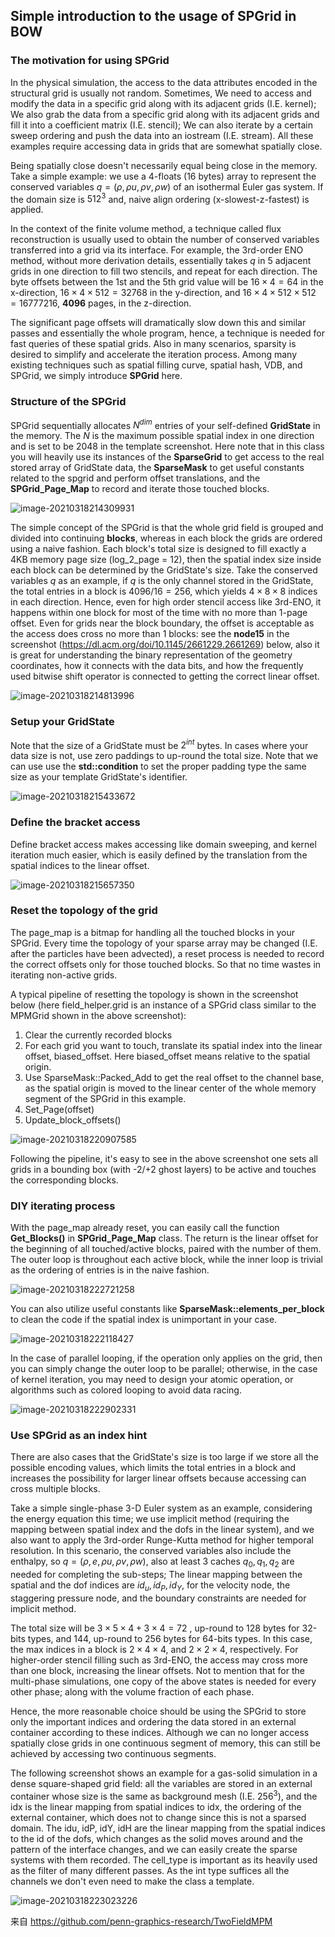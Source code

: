 

## Simple introduction to the usage of SPGrid in BOW

### The motivation for using SPGrid

In the physical simulation, the access to the data attributes encoded in the structural grid is usually not random. Sometimes, We need to access and modify the data in a specific grid along with its adjacent grids (I.E. kernel); We also grab the data from a specific grid along with its adjacent grids and fill it into a coefficient matrix (I.E. stencil); We can also iterate by a certain sweep ordering and push the data into an iostream (I.E. stream). All these examples require accessing data in grids that are somewhat spatially close.

Being spatially close doesn't necessarily equal being close in the memory. Take a simple example: we use a 4-floats (16 bytes) array to represent the conserved variables $q=(\rho,\rho u, \rho v, \rho w)$ of an isothermal Euler gas system.  If the domain size is $512^3$ and, naive align ordering (x-slowest-z-fastest) is applied.

In the context of the finite volume method, a technique called flux reconstruction is usually used to obtain the number of conserved variables transferred into a grid via its interface. For example, the 3rd-order ENO method, without more derivation details, essentially takes $q$ in 5 adjacent grids in one direction to fill two stencils, and repeat for each direction. The byte offsets between the 1st and the 5th grid value will be $16 \times 4 =64$ in the x-direction, $16 \times 4 \times 512 = 32768$ in the y-direction, and $16 \times 4 \times 512 \times 512= 16777216$, **4096** pages, in the z-direction.

The significant page offsets will dramatically slow down this and similar passes and essentially the whole program, hence, a technique is needed for fast queries of these spatial grids. Also in many scenarios, sparsity is desired to simplify and accelerate the iteration process. Among many existing techniques such as spatial filling curve, spatial hash, VDB, and SPGrid, we simply introduce **SPGrid** here.

### Structure of the SPGrid

SPGrid sequentially allocates $N^{dim}$ entries of your self-defined **GridState** in the memory. The $N$ is the maximum possible spatial index in one direction and is set to be $2048$ in the template screenshot. Here note that in this class you will heavily use its instances of the **SparseGrid** to get access to the real stored array of GridState data, the **SparseMask** to get useful constants related to the spgrid and perform offset translations, and the **SPGrid_Page_Map** to record and iterate those touched blocks.

![image-20210318214309931](https://githubimages.pengfeima.cn/images/202408051723797.png)

The simple concept of the SPGrid is that the whole grid field is grouped and divided into continuing **blocks**, whereas in each block the grids are ordered using a naive fashion. Each block's total size is designed to fill exactly a 4KB memory page size (log_2_page = 12), then the spatial index size inside each block can be determined by the GridState's size. Take the conserved variables $q$ as an example, if $q$ is the only channel stored in the GridState, the total entries in a block is $4096 / 16 = 256$, which yields $4 \times 8 \times 8$ indices in each direction. Hence, even for high order stencil access like 3rd-ENO, it happens within one block for most of the time with no more than 1-page offset. Even for grids near the block boundary, the offset is acceptable as the access does cross no more than 1 blocks: see the **node15** in the screenshot (https://dl.acm.org/doi/10.1145/2661229.2661269) below, also it is great for understanding the binary representation of the geometry coordinates, how it connects with the data bits, and how the frequently used bitwise shift operator is connected to getting the correct linear offset.

![image-20210318214813996](https://githubimages.pengfeima.cn/images/202408051725197.png)

### Setup your GridState

Note that the size of a GridState must be $2^{int}$ bytes. In cases where your data size is not, use zero paddings to up-round the total size. Note that we can use use the **std::condition** to set the proper padding type the same size as your template GridState's identifier.

![image-20210318215433672](https://githubimages.pengfeima.cn/images/202408051723804.png)

### Define the bracket access

Define bracket access makes accessing like domain sweeping, and kernel iteration much easier, which is easily defined by the translation from the spatial indices to the linear offset.

![image-20210318215657350](tutorial.assets/image-20210318215657350.png)  

### Reset the topology of the grid

The page_map is a bitmap for handling all the touched blocks in your SPGrid. Every time the topology of your sparse array may be changed (I.E. after the particles have been advected), a reset process is needed to record the correct offsets only for those touched blocks. So that no time wastes in iterating non-active grids.

A typical pipeline of resetting the topology is shown in the screenshot below (here field_helper.grid is an instance of a SPGrid class similar to the MPMGrid shown in the above screenshot): 

1. Clear the currently recorded blocks
2. For each grid you want to touch, translate its spatial index into the linear offset, biased_offset. Here biased_offset means relative to the spatial origin.
3. Use SparseMask::Packed_Add to get the real offset to the channel base, as the spatial origin is moved to the linear center of the whole memory segment of the SPGrid in this example.
4. Set_Page(offset)
5. Update_block_offsets()

![image-20210318220907585](https://githubimages.pengfeima.cn/images/202408051724628.png)

Following the pipeline, it's easy to see in the above screenshot one sets all grids in a bounding box (with -2/+2 ghost layers) to be active and touches the corresponding blocks.

### DIY iterating process

With the page_map already reset, you can easily call the function **Get_Blocks()** in **SPGrid_Page_Map** class. The return is the linear offset for the beginning of all touched/active blocks, paired with the number of them. The outer loop is throughout each active block, while the inner loop is trivial as the ordering of entries is in the naive fashion.

![image-20210318222721258](https://githubimages.pengfeima.cn/images/202408051724725.png)

You can also utilize useful constants like **SparseMask::elements_per_block** to clean the code if the spatial index is unimportant in your case.

![image-20210318222118427](https://githubimages.pengfeima.cn/images/202408051724363.png)

In the case of parallel looping, if the operation only applies on the grid, then you can simply change the outer loop to be parallel; otherwise, in the case of kernel iteration, you may need to design your atomic operation, or algorithms such as colored looping to avoid data racing.

![image-20210318222902331](https://githubimages.pengfeima.cn/images/202408051724100.png)

### Use SPGrid as an index hint

There are also cases that the GridState's size is too large if we store all the possible encoding values, which limits the total entries in a block and increases the possibility for larger linear offsets because accessing can cross multiple blocks.

Take a simple single-phase 3-D Euler system as an example, considering the energy equation this time; we use implicit method (requiring the mapping between spatial index and the dofs in the linear system), and we also want to apply the 3rd-order Runge-Kutta method for higher temporal resolution. In this scenario, the conserved variables also include the enthalpy, so $q=(\rho, e, \rho u, \rho v, \rho w)$, also at least 3 caches $q_0,q_1,q_2$ are needed for completing the sub-steps; The linear mapping between the spatial and the dof indices are $id_u, id_P, id_Y$, for the velocity node, the staggering pressure node, and the boundary constraints are needed for implicit method.

The total size will be $3 \times 5 \times 4 + 3 \times 4 = 72$ , up-round to 128 bytes for 32-bits types, and $144$, up-round to 256 bytes for 64-bits types. In this case, the max indices in a block is $2 \times 4 \times 4$, and $2 \times 2 \times 4$, respectively. For higher-order stencil filling such as 3rd-ENO, the access may cross more than one block, increasing the linear offsets. Not to mention that for the multi-phase simulations, one copy of the above states is needed for every other phase; along with the volume fraction of each phase.

Hence, the more reasonable choice should be using the SPGrid to store only the important indices and ordering the data stored in an external container according to these indices. Although we can no longer access spatially close grids in one continuous segment of memory, this can still be achieved by accessing two continuous segments.

The following screenshot shows an example for a gas-solid simulation in a dense square-shaped grid field: all the variables are stored in an external container whose size is the same as background mesh (I.E. $256^3$), and the idx is the linear mapping from spatial indices to idx, the ordering of the external container, which does not to change since this is not a sparsed domain. The idu, idP, idY, idH are the linear mapping from the spatial indices to the id of the dofs, which changes as the solid moves around and the pattern of the interface changes, and we can easily create the sparse systems with them recorded. The cell_type is important as its heavily used as the filter of many different passes. As the int type suffices all the channels we don't even need to make the class a template. 

![image-20210318223023226](https://githubimages.pengfeima.cn/images/202408051724550.png)



来自 https://github.com/penn-graphics-research/TwoFieldMPM






